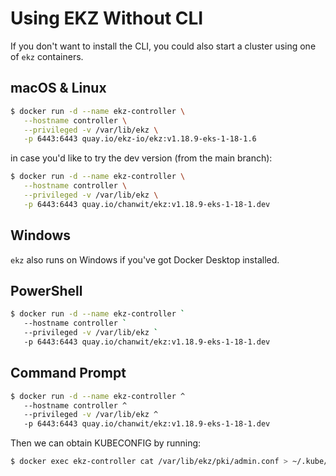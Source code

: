 # Using EKZ Without CLI

If you don't want to install the CLI, you could also start a cluster using one of `ekz` containers.

## macOS & Linux

```bash
$ docker run -d --name ekz-controller \
   --hostname controller \
   --privileged -v /var/lib/ekz \
   -p 6443:6443 quay.io/ekz-io/ekz:v1.18.9-eks-1-18-1.6
```

in case you'd like to try the dev version \(from the main branch\):

```bash
$ docker run -d --name ekz-controller \
   --hostname controller \
   --privileged -v /var/lib/ekz \
   -p 6443:6443 quay.io/chanwit/ekz:v1.18.9-eks-1-18-1.dev
```

## Windows

`ekz` also runs on Windows if you've got Docker Desktop installed.

## PowerShell

```bash
$ docker run -d --name ekz-controller `
   --hostname controller `
   --privileged -v /var/lib/ekz `
   -p 6443:6443 quay.io/chanwit/ekz:v1.18.9-eks-1-18-1.dev
```

## Command Prompt

```bash
$ docker run -d --name ekz-controller ^
   --hostname controller ^
   --privileged -v /var/lib/ekz ^
   -p 6443:6443 quay.io/chanwit/ekz:v1.18.9-eks-1-18-1.dev
```

Then we can obtain KUBECONFIG by running:

```bash
$ docker exec ekz-controller cat /var/lib/ekz/pki/admin.conf > ~/.kube/config
```

